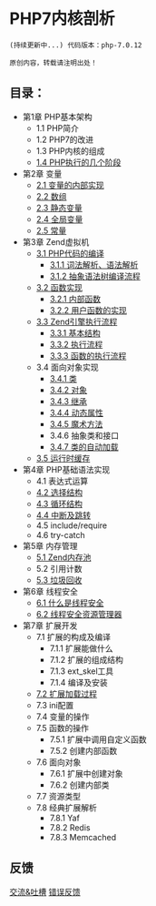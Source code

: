 # PHP7内核剖析
````
(持续更新中...) 代码版本：php-7.0.12

原创内容，转载请注明出处！
````

## 目录：
* 第1章 PHP基本架构
   * 1.1 PHP简介
   * 1.2 PHP7的改进
   * 1.3 PHP内核的组成
   * [1.4 PHP执行的几个阶段](1/base_process.md)
* 第2章 变量
   * [2.1 变量的内部实现](2/zval.md)
   * [2.2 数组](2/zend_ht.md)
   * [2.3 静态变量](2/static_var.md)
   * [2.4 全局变量](2/global_var.md)
   * [2.5 常量](2/zend_constant.md)
* 第3章 Zend虚拟机
   * [3.1 PHP代码的编译](3/zend_compile.md)
      * [3.1.1 词法解析、语法解析](3/zend_compile_parse.md)
      * [3.1.2 抽象语法树编译流程](3/zend_compile_opcode.md)
   * [3.2 函数实现](3/function_implement.md)
      * [3.2.1 内部函数](3/function_implement.md)
      * <a href="3/function_implement.md#用户自定义函数的实现">3.2.2 用户函数的实现</a>
   * [3.3 Zend引擎执行流程](3/zend_executor.md)
      * <a href="3/zend_executor.md#331-数据结构">3.3.1 基本结构</a>
      * <a href="3/zend_executor.md#332-执行流程">3.3.2 执行流程</a>
      * <a href="3/zend_executor.md#333-函数的执行流程">3.3.3 函数的执行流程</a>
   * 3.4 面向对象实现
      * [3.4.1 类](3/zend_class.md)
      * [3.4.2 对象](3/zend_object.md)
      * [3.4.3 继承](3/zend_extends.md)
      * [3.4.4 动态属性](3/zend_prop.md)
      * [3.4.5 魔术方法](3/zend_magic_method.md)
      * 3.4.6 抽象类和接口
      * [3.4.7 类的自动加载](3/zend_autoload.md)
   * [3.5 运行时缓存](3/zend_runtime_cache.md)
* 第4章 PHP基础语法实现
   * 4.1 表达式运算
   * [4.2 选择结构](4/if.md)
   * [4.3 循环结构](4/loop.md)
   * [4.4 中断及跳转](4/break.md)
   * 4.5 include/require
   * 4.6 try-catch
* 第5章 内存管理
   * [5.1 Zend内存池](5/zend_alloc.md)
   * 5.2 引用计数
   * [5.3 垃圾回收](5/gc.md)
* 第6章 线程安全
   * [6.1 什么是线程安全](6/ts.md)
   * [6.2 线程安全资源管理器](6/ts.md)
* 第7章 扩展开发
   * 7.1 扩展的构成及编译
      * 7.1.1 扩展能做什么
      * 7.1.2 扩展的组成结构
      * 7.1.3 ext_skel工具
      * 7.1.4 编译及安装
   * [7.2 扩展加载过程](7/extension_start.md)
   * 7.3 ini配置
   * 7.4 变量的操作
   * 7.5 函数的操作
      * 7.5.1 扩展中调用自定义函数
      * 7.5.2 创建内部函数
   * 7.6 面向对象
      * 7.6.1 扩展中创建对象
      * 7.6.2 创建内部类
   * 7.7 资源类型
   * 7.8 经典扩展解析
      * 7.8.1 Yaf
      * 7.8.2 Redis
      * 7.8.3 Memcached

## 反馈
[交流&吐槽](https://github.com/pangudashu/php7-internal/issues/3)  [错误反馈](https://github.com/pangudashu/php7-internal/issues/2)


